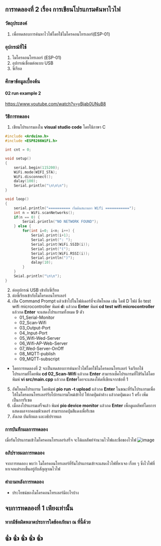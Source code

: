 ## การทดลองที่ 2 เรื่อง การเขียนโปรแกรมค้นหาไวไฟ

### วัตถุประสงค์
1. เพื่อทดสอบการค้นหาไวไฟโดยใช้ไมโครคอนโทรเลอร์(ESP-01)

### อุปกรณ์ที่ใช้
1. ไมโครคอนโทรเลอร์ (ESP-01)
2. อุปกรณ์เชื่อมต่อแบบ USB
3. ซีเรียล


### ศึกษาข้อมูลเบื้องต้น
#### 02 run example 2
https://www.youtube.com/watch?v=yBjab0UNuB8


### วิธีการทดลอง
1. เขียนโปรแกรมลงใน **visual studio code** โดยใช้ภาษา C
```C
#include <Arduino.h>
#include <ESP8266WiFi.h>

int cnt = 0;

void setup()
{
	serial.begin(115200);
	WiFi.mode(WIFI_STA);
	WiFi.disconnect();
	dalay(100);
	Serial.println("\n\n\n");
}

void loop()
{
	serial.println("========== เริ่มต้นสแกนหา Wifi ===========");
	int n = WiFi.scanNetworks();
	if(n == 0) {
		Serial.println("NO NETWORK FOUND");
	} else {
		for(int i=0; i<n; i++) {
			Serial.print(i+1);
			Serial.print(": ");
			Serial.print(WiFi.SSID(i));
			Serial.print("(");
			Serial.print(WiFi.RSSI(i));
			Serial.println(")");
			dalay(10);
		}
	}
	Seial.println("\n\n");
}

```
2. ต่ออุปกรณ์ USB เข้ากับซีเรียล
3. ต่อซีเรียลเข้ากับไมโครคอนโทรเลอร์
4. เปิด Command Prompt แล้วเข้าไปในโฟล์เดอร์ที่จะอัพโหลด เช่น ไดฟ์ D ไฟล์ ชื่อ test wifi microcontroller
  พิมพ์ **d:** แล้วกด **Enter**
  พิมพ์ **cd test wifi microcontroller** แล้วกด **Enter**
  จะแสดงโปรแกรมทั้งหมด 9 ตัว
    * 01_Serial-Monitor
    * 02_Scan-Wifi
    * 03_Output-Port
    * 04_Input-Port
    * 05_Wifi-Wed-Server
    * 06_Wifi-AP-Web-Server
    * 07_Wed-Server-OnOff
    * 08_MQTT-publish
    * 09_MQTT-subscript
* โดยการทดลองที่ 2 จะเป็นทดสอบการค้นหาไวไฟโดยใช้ไมโครคอนโทรเลอร์ จึงเรียกใช้ โปรแกรมที่โดยพิม **cd 02_Scan-Wifi** แล้วกด **Enter**
 สามารถเช็คโปรแกรมที่ใช้รันได้โดย พิมพ์ **vi src/main.cpp** แล้วกด **Enter**โดยจะแสดงโค้ดที่เขียนจากข้อที่ 1
5. อัพโหลดโปรแกรม โดยพิมพ์ **pio run -t upload** แล้วกด **Enter** ในขณะที่รันโปรแกรมเพื่อให้ไมโครคอนโทรเลอร์รับโปกรแกรมใหม่เข้าไป ให้กดปุ่มดำค้าง แล้วกดปุ่มแดง 1 ครั้ง เพิ่มเป็นการรีเซต
6. เมื่อลงโปรแกรมเสร็จแล้ว พิมพ์ **pio device monitor** แล้วกด **Enter** เพื่อดูผลลัพท์โดยการแสดงผลจากคอมพิวเตอร์ สามารถกดปุ่มสีแดงเพื่อรีเซต
7. สังเกต บันทึกผล และอธิปรายผล


### การบันทึกผลการทดลอง
  เมื่อรันโปรแกรมเข้าไมโครคอนโทรเลอร์เสร็จ จะได้ผลลัพท์จำนวนไวไฟและชื่อของไวไฟ 
 ![image](https://user-images.githubusercontent.com/80879565/111809728-df5b2180-8907-11eb-882e-b004fcea68af.png)

### อภิปรายผลการทดลอง
  จากการทดลอง พบว่า ไมโครคอนโทรเลอร์ที่รันโปรแกรมเข้าจะแสดงไวไฟที่หาเจอ เรื่อย ๆ ซึ่งไวไฟที่หาเจอแต่รอบขึ้นอยู่กับสัญญาณไวไฟ
  

    
### คำถามหลังการทดลอง
  * ประโยชน์ของไมโครคอนโทรเลอร์มีอะไรบ้าง


## จบการทดลองที่ 1 เพียงเท่านั้น
### หากมีข้อผิดพลาดประการใดข้ออภัยมา ณ ที่นี้ด้วย
## :+1: :+1:  :+1:  :+1:  :+1:  
